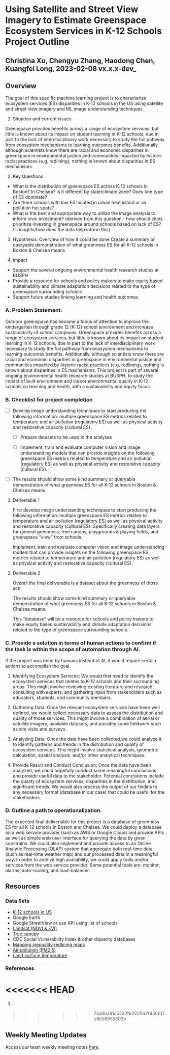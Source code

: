 # Using Satellite and Street View Imagery to Estimate Greenspace Ecosystem Services in K-12 Schools Project Outline


## Christina Xu, Chengyu Zhang, Haodong Chen, Kuangfei Long, 2023-02-08 vx.x.x-dev_

## Overview

The goal of this specific machine learning project is to characterize ecosystem services (ES) disparities in K-12 schools in the US using satellite and street view imagery and ML image understanding techniques. 

1. Situation and current issues

Greenspace provides benefits across a range of ecosystem services, but little is known about its impact on student learning in K-12 schools, due in part to the lack of interdisciplinary work necessary to study the full pathway from ecosystem mechanisms to learning outcomes benefits. Additionally, although scientists know there are racial and economic disparities in greenspace in environmental justice and communities impacted by historic racist practices (e.g. redlining), nothing is known about disparities in ES mechanisms. 

2. Key Questions
* What is the distribution of greenspace ES across K-12 schools in Boston? In Chelsea? Is it different by state/climate zone? Does one type of ES dominate?
* Are there schools with low ES located in urban heat island or air pollution hot spots? 
* What is the best and appropriate way to utilize the image analysis to inform civic investment? (derived from this question - how should cities prioritize investing in greenspace around schools based on lack of ES? (Thoughts/how does the data help inform this)

3. Hypothesis: Overview of how it could be done
Create a summary or queryable demonstration of what greenness ES for all K-12 schools in Boston & Chelsea means

4. Impact
* Support the several ongoing environmental health research studies at BUSPH
* Provide a resource for schools and policy makers to make equity based sustainability and climate adaptation decisions related to the type of greenspace surrounding schools
* Support future studies linking learning and health outcomes

### A. Problem Statement: 

Outdoor greenspace has become a focus of attention to improve the kindergarten through grade 12 (K-12) school environment and increase sustainability of school campuses. Greenspace provides benefits across a range of ecosystem services, but little is known about its impact on student learning in K-12 schools, due in part to the lack of interdisciplinary work necessary to study the full pathway from ecosystem mechanisms to learning outcomes benefits. Additionally, although scientists know there are racial and economic disparities in greenspace in environmental justice and communities impacted by historic racist practices (e.g. redlining), nothing is known about disparities in ES mechanisms. This project is part of several ongoing environmental health research studies at BUSPH, to study the impact of built environment and indoor environmental quality in K-12 schools on learning and health, with a sustainability and equity focus. 

### B. Checklist for project completion

- [ ] Develop image understanding techniques to start producing the following information: multiple greenspace ES metrics related to temperature and air pollution (regulatory ES)  as well as physical activity and restorative capacity (cultural ES). 

    - [ ] Prepare datasets to be used in the analyses

    - [ ] Implement, train and evaluate computer vision and image understanding models that can provide insights on the following greenspace ES metrics related to temperature and air pollution (regulatory ES)  as well as physical activity and restorative capacity (cultural ES). 

- [ ] The results should show some kind summary or queryable demonstration of what greenness ES for all K-12 schools in Boston & Chelsea means

1. Deliverable 1
   
   First develop image understanding techniques to start producing the following information: multiple greenspace ES metrics related to temperature and air pollution (regulatory ES)  as well as physical activity and restorative capacity (cultural ES). Specifically creating data layers for general greenness, tree canopy, playgrounds & playing fields, and greenspace “view” from schools.

    Implement, train and evaluate computer vision and image understanding models that can provide insights on the following greenspace ES metrics related to temperature and air pollution (regulatory ES)  as well as physical activity and restorative capacity (cultural ES). 



2. Deliverable 2

    Overall the final deliverable is a dataset about the greenness of those sch

    The results should show some kind summary or queryable demonstration of what greenness ES for all K-12 schools in Boston & Chelsea means. 

    This “database” will be a resource for schools and policy makers to make equity based sustainability and climate adaptation decisions related to the type of greenspace surrounding schools. 


### C. Provide a solution in terms of human actions to confirm if the task is within the scope of automation through AI. 

If the project was done by humans instead of AI, it would require certain actions to accomplish the goal.

1. Identifying Ecosystem Services: We would first need to identify the ecosystem services that relates to K-12 schools and their surrounding areas. This might involve reviewing existing literature and research, consulting with experts, and gathering input from stakeholders such as educators, students, and community members.

2. Gathering Data: Once the relevant ecosystem services have been well defined, we would collect necessary data to assess the distribution and quality of those services. This might involve a combination of aerial or satellite imagery, available datasets, and possibly some fieldwork such as site visits and surveys.

3. Analyzing Data: Once the data have been collected,we could analyze it to identify patterns and trends in the distribution and quality of ecosystem services. This might involve statistical analysis, geometric calculation, spatial analysis, and/or other analytical techniques.

4. Provide Result and Conduct Conclusion: Once the data have been analyzed, we could hopefully conduct some meaningful conclusions and provide useful data to the stakeholder. Potential conclutions include the quality of ecosystem services, disparities in the distribution, and significant trends. We would also process the output of our findins to any necessary format (database in our case) that could be useful for the stakeholders.


### D. Outline a path to operationalization.

The expected final deliveriable for this project is a database of greenness ES for all K-12 schools in Boston and Chelsea. We could deploy a database on a web service provider (such as AWS or Google Cloud) and provide APIs as well as simple web user interface for querying the data by given constrains. We could also implement and provide access to an Online Analytic Processing (OLAP) system that aggregate both real-time data (such as real-time weather map) and our processed data in a meaningful way. In order to archive high availability, we could apply tools and/or services from the web service provider. Some potential tools are: monitor, alarms, auto-scaling, and load-balancer.


## Resources


### Data Sets
* [K-12 schools in US](https://nces.ed.gov/programs/edge/geographic/schoollocations)
* Google Earth
* Google StreetView or use API using list of schools
* [Landsat (NDVI & EVI)](https://developers.google.com/earth-engine/datasets/catalog/LANDSAT_LC08_C01_T1_8DAY_EVI)
* [Tree canopy](https://data.fs.usda.gov/geodata/rastergateway/treecanopycover/)
* CDC Social Vulnerability Index & other disparity databases 
* [Mapping inequality redlining maps](https://www.atsdr.cdc.gov/placeandhealth/svi/index.html)
* [Air pollution (PM2.5)](https://beta.sedac.ciesin.columbia.edu/data/set/aqdh-pm2-5-concentrations-contiguous-us-1-km-2000-2016)
* [Land surface temperature](https://www.usgs.gov/landsat-missions/landsat-collection-2-surface-temperature) 

### References

<<<<<<< HEAD
=======
1. 
>>>>>>> 73a8ba81c5222f60220a2f930b17b6b58955502b

## Weekly Meeting Updates

Access our team weekly meeting notes [here](https://docs.google.com/document/d/1HQDMZKpkiLygbhWLCOMG4iaCj2k0TzJtZsnc8XFbgL4/edit#). 


